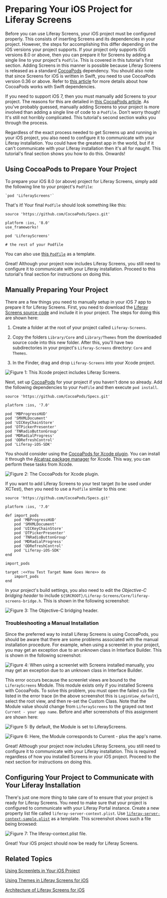 # Preparing Your iOS Project for Liferay Screens [](id=preparing-your-ios-project-for-liferay-screens)

Before you can use Liferay Screens, your iOS project must be configured 
properly. This consists of inserting Screens and its dependencies in your 
project. However, the steps for accomplishing this differ depending on the 
iOS versions your project supports. If your project only supports iOS versions 
8.0 or above, then you can prepare it for Screens by adding a single line to 
your project's `Podfile`. This is covered in this tutorial's first section. 
Adding Screens in this manner is possible because Liferay Screens is released 
as a standard [CocoaPods](https://cocoapods.org/) dependency. You should also 
note that since Screens for iOS is written in Swift, you need to use CocoaPods 
version 0.36 or above. Refer to [this article](http://blog.cocoapods.org/CocoaPods-0.36/) 
for more details about how CocoaPods works with Swift dependencies. 

If you need to support iOS 7, then you must manually add Screens to your 
project. The reasons for this are detailed in [this CocoaPods article](http://blog.cocoapods.org/Pod-Authors-Guide-to-CocoaPods-Frameworks/). 
As you've probably guessed, manually adding Screens to your project is more 
involved than adding a single line of code to a `Podfile`. Don't worry though! 
It's still not horribly complicated. This tutorial's second section walks you 
through the process. 

Regardless of the exact process needed to get Screens up and running in your iOS 
project, you also need to configure it to communicate with your Liferay 
installation. You could have the greatest app in the world, but if it can't 
communicate with your Liferay installation then it's all for naught. This 
tutorial's final section shows you how to do this. Onwards! 

## Using CocoaPods to Prepare Your Project [](id=using-cocoapods-to-prepare-your-project)

To prepare your iOS 8.0 (or above) project for Liferay Screens, simply add the 
following line to your project's `Podfile`: 

    `pod 'LiferayScreens'`

That's it! Your final `Podfile` should look something like this:

    source 'https://github.com/CocoaPods/Specs.git'
    
    platform :ios, '8.0'
    use_frameworks!
    
    pod 'LiferayScreens'
    
    # the rest of your Podfile

You can also use [this `Podfile`](https://github.com/liferay/liferay-screens/tree/master/ios/Samples/Showcase-swift/Podfile) 
as a template. 

Great! Although your project now includes Liferay Screens, you still need to 
configure it to communicate with your Liferay installation. Proceed to this 
tutorial's final section for instructions on doing this.

## Manually Preparing Your Project [](id=manually-preparing-your-project)

There are a few things you need to manually setup in your iOS 7 app to prepare 
it for Liferay Screens. First, you need to download the 
[Liferay Screens source code](https://github.com/liferay/liferay-screens/releases) 
and include it in your project. The steps for doing this are shown here: 

1. Create a folder at the root of your project called `Liferay-Screens`.

2. Copy the folders `Library/Core` and `Library/Themes` from the downloaded 
   source code into this new folder. After this, you'll have two subdirectories 
   in your project's `Liferay-Screens` directory: `Core` and `Themes`.
   
3. In the Finder, drag and drop `Liferay-Screens` into your Xcode project.

![Figure 1: This Xcode project includes Liferay Screens.](../../images/screens-ios-project-setup.png)

Next, set up [CocoaPods](http://cocoapods.org) for your project if you haven't 
done so already. Add the following dependencies to your `Podfile` and then 
execute `pod install`. 

    source 'https://github.com/CocoaPods/Specs.git'
    
    platform :ios, '7.0'
    
    pod 'MBProgressHUD'
    pod 'SMXMLDocument'
    pod 'UICKeyChainStore'
    pod 'DTPickerPresenter'
    pod 'TNRadioButtonGroup'
    pod 'MDRadialProgress'
    pod 'ODRefreshControl'
    pod 'Liferay-iOS-SDK'


You should consider using the [CocoaPods for Xcode plugin](https://github.com/kattrali/cocoapods-xcode-plugin). 
You can install it through the [Alcatraz package manager](http://alcatraz.io/) 
for Xcode. This way, you can perform these tasks from Xcode. 

![Figure 2: The CocoaPods for Xcode plugin.](../../images/screens-ios-xcode-cocoapods.png)

If you want to add Liferay Screens to your test target (to be used under XCTest), then you need to use a `Podfile` similar to this one:

    source 'https://github.com/CocoaPods/Specs.git'
    
    platform :ios, '7.0'

    def import_pods
        pod 'MBProgressHUD'
        pod 'SMXMLDocument'
        pod 'UICKeyChainStore'
        pod 'DTPickerPresenter'
        pod 'TNRadioButtonGroup'
        pod 'MDRadialProgress'
        pod 'ODRefreshControl'
        pod 'Liferay-iOS-SDK'
    end
    
    import_pods
    
    target :<<You Test Target Name Goes Here>> do
        import_pods
    end

In your project's build settings, you also need to edit the 
*Objective-C bridging header* to include 
`${SRCROOT}/Liferay-Screens/Core/liferay-screens-bridge.h`. This is shown in 
the following screenshot:

![Figure 3: The Objective-C bridging header.](../../images/screens-ios-project-header.png)

### Troubleshooting a Manual Installation [](id=troubleshooting-a-manual-installation)

Since the preferred way to install Liferay Screens is using CocoaPods, you 
should be aware that there are some problems associated with the manual 
installation procedure. For example, when using a screenlet in your project, you 
may get an exception due to an unknown class in Interface Builder. This is shown 
in the following screenshot: 

![Figure 4: When using a screenlet with Screens installed manually, you may get an exception due to an unknown class in Interface Builder.](../../images/screens-ios-xcode-unknown-class.png)

This error occurs because the screenlet views are bound to the `LiferayScreens` 
Module. This module exists only if you installed Screens with CocoaPods. To 
solve this problem, you must open the failed `xib` file listed in the error 
trace (in the above screenshot this is `LoginView_default`), select the root 
view, and then re-set the Custom Class. Note that the Module value should change 
from `LiferayScreens` to the grayed out text `Current - your app name`. Before 
and after screenshots of this assignment are shown here: 

![Figure 5: By default, the Module is set to LiferayScreens.](../../images/screens-ios-xcode-custom-class-after.png)

![Figure 6: Here, the Module corresponds to `Current -` plus the app's name.](../../images/screens-ios-xcode-custom-class-before.png)

Great! Although your project now includes Liferay Screens, you still need to 
configure it to communicate with your Liferay installation. This is required 
regardless of how you installed Screens in your iOS project. Proceed to the next 
section for instructions on doing this.

## Configuring Your Project to Communicate with Your Liferay Installation [](id=configuring-your-project-to-communicate-with-your-liferay-installation)

There's just one more thing to take care of to ensure that your project is ready 
for Liferay Screens. You need to make sure that your project is configured to 
communicate with your Liferay Portal instance. Create a new property list file 
called `liferay-server-context.plist`. Use [`liferay-server-context-sample.plist`](https://github.com/liferay/liferay-screens/blob/master/ios/Framework/Core/Resources/liferay-server-context-sample.plist) 
as a template. This screenshot shows such a file being browsed:

![Figure 7: The `liferay-context.plist` file.](../../images/screens-ios-liferay-context.png)

Great! Your iOS project should now be ready for Liferay Screens. 

## Related Topics [](id=related-topics)

[Using Screenlets in Your iOS Project](/tutorials/-/knowledge_base/6-2/using-screenlets-in-your-ios-project)

[Using Themes in Liferay Screens for iOS](/tutorials/-/knowledge_base/6-2/using-themes-in-liferay-screens-for-ios)

[Architecture of Liferay Screens for iOS](/tutorials/-/knowledge_base/6-2/architecture-of-liferay-screens-for-ios)
